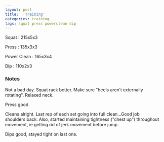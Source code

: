 ```yaml
---
layout: post
title:  'Training'
categories: training
tags: squat press powerclean dip
---
```


Squat       :   215x5x3

Press       :   135x3x3

Power Clean :   165x3x4

Dip         :   110x2x3


### Notes

Not a bad day. Squat rack better. Make sure "heels aren't externally rotating". Relaxed
neck.

Press good.

Cleans alright. Last rep of each set going into full clean...Good job shoulders back.
Also, started maintaining tightness ("chest up") throughout movement, ie getting rid of
jerk movement before jump.

Dips good, stayed tight on last one.
